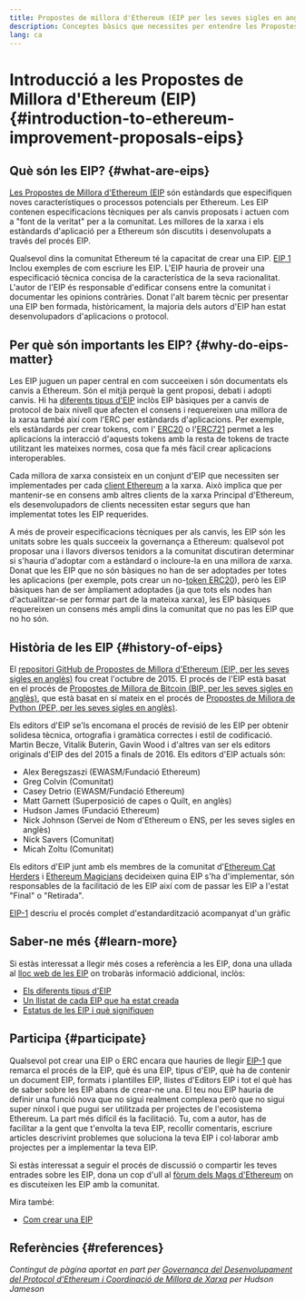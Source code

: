 ```yaml
---
title: Propostes de millora d'Ethereum (EIP per les seves sigles en anglès)
description: Conceptes bàsics que necessites per entendre les Propostes de Millora d'Ethereum (EIP).
lang: ca
---
```


# Introducció a les Propostes de Millora d'Ethereum (EIP) {#introduction-to-ethereum-improvement-proposals-eips}

## Què són les EIP? {#what-are-eips}

[Les Propostes de Millora d'Ethereum (EIP](https://eips.ethereum.org/) són estàndards que especifiquen noves característiques o processos potencials per Ethereum. Les EIP contenen especificacions tècniques per als canvis proposats i actuen com a "font de la veritat" per a la comunitat. Les millores de la xarxa i els estàndards d'aplicació per a Ethereum són discutits i desenvolupats a través del procés EIP.

Qualsevol dins la comunitat Ethereum té la capacitat de crear una EIP. [EIP 1](https://eips.ethereum.org/EIPS/eip-1) Inclou exemples de com escriure les EIP. L'EIP hauria de proveir una especificació tècnica concisa de la característica de la seva racionalitat. L'autor de l'EIP és responsable d'edificar consens entre la comunitat i documentar les opinions contràries. Donat l'alt barem tècnic per presentar una EIP ben formada, històricament, la majoria dels autors d'EIP han estat desenvolupadors d'aplicacions o protocol.

## Per què són importants les EIP? {#why-do-eips-matter}

Les EIP juguen un paper central en com succeeixen i són documentats els canvis a Ethereum. Són el mitjà perquè la gent proposi, debati i adopti canvis. Hi ha [diferents tipus d'EIP](https://github.com/ethereum/EIPs/blob/master/EIPS/eip-1.md#eip-types) inclòs EIP bàsiques per a canvis de protocol de baix nivell que afecten el consens i requereixen una millora de la xarxa també així com l'ERC per estàndards d'aplicacions. Per exemple, els estàndards per crear tokens, com l' [ERC20](https://eips.ethereum.org/EIPS/eip-20) o l'[ERC721](https://eips.ethereum.org/EIPS/eip-721) permet a les aplicacions la interacció d'aquests tokens amb la resta de tokens de tracte utilitzant les mateixes normes, cosa que fa més fàcil crear aplicacions interoperables.

Cada millora de xarxa consisteix en un conjunt d'EIP que necessiten ser implementades per cada [client Ethereum](/learn/#clients-and-nodes) a la xarxa. Això implica que per mantenir-se en consens amb altres clients de la xarxa Principal d'Ethereum, els desenvolupadors de clients necessiten estar segurs que han implementat totes les EIP requerides.

A més de proveir especificacions tècniques per als canvis, les EIP són les unitats sobre les quals succeeix la governança a Ethereum: qualsevol pot proposar una i llavors diversos tenidors a la comunitat discutiran determinar si s'hauria d'adoptar com a estàndard o incloure-la en una millora de xarxa. Donat que les EIP que no són bàsiques no han de ser adoptades per totes les aplicacions (per exemple, pots crear un no-[token ERC20](https://eips.ethereum.org/EIPS/eip-20)), però les EIP bàsiques han de ser àmpliament adoptades (ja que tots els nodes han d'actualitzar-se per formar part de la mateixa xarxa), les EIP bàsiques requereixen un consens més ampli dins la comunitat que no pas les EIP que no ho són.

## Història de les EIP {#history-of-eips}

El [repositori GitHub de Propostes de Millora d'Ethereum (EIP, per les seves sigles en anglès)](https://github.com/ethereum/EIPs) fou creat l'octubre de 2015. El procés de l'EIP està basat en el procés de [Propostes de Millora de Bitcoin (BIP, per les seves sigles en anglès)](https://github.com/bitcoin/bips), que està basat en sí mateix en el procés de [Propostes de Millora de Python (PEP, per les seves sigles en anglès)](https://www.python.org/dev/peps/).

Els editors d'EIP se'ls encomana el procés de revisió de les EIP per obtenir solidesa tècnica, ortografia i gramàtica correctes i estil de codificació. Martin Becze, Vitalik Buterin, Gavin Wood i d'altres van ser els editors originals d'EIP des del 2015 a finals de 2016. Els editors d'EIP actuals són:

- Alex Beregszaszi (EWASM/Fundació Ethereum)
- Greg Colvin (Comunitat)
- Casey Detrio (EWASM/Fundació Ethereum)
- Matt Garnett (Superposició de capes o Quilt, en anglès)
- Hudson James (Fundació Ethereum)
- Nick Johnson (Servei de Nom d'Ethereum o ENS, per les seves sigles en anglès)
- Nick Savers (Comunitat)
- Micah Zoltu (Comunitat)

Els editors d'EIP junt amb els membres de la comunitat d'[Ethereum Cat Herders](https://ethereumcatherders.com/) i [Ethereum Magicians](https://ethereum-magicians.org/) decideixen quina EIP s'ha d'implementar, són responsables de la facilitació de les EIP així com de passar les EIP a l'estat "Final" o "Retirada".

[EIP-1](https://eips.ethereum.org/EIPS/eip-1) descriu el procés complet d'estandardització acompanyat d'un gràfic

## Saber-ne més {#learn-more}

Si estàs interessat a llegir més coses a referència a les EIP, dona una ullada al [lloc web de les EIP](https://eips.ethereum.org/) on trobaràs informació addicional, inclòs:

- [Els diferents tipus d'EIP](https://eips.ethereum.org/)
- [Un llistat de cada EIP que ha estat creada](https://eips.ethereum.org/all)
- [Estatus de les EIP i què signifiquen](https://eips.ethereum.org/)

## Participa {#participate}

Qualsevol pot crear una EIP o ERC encara que hauries de llegir [EIP-1](https://eips.ethereum.org/EIPS/eip-1) que remarca el procés de la EIP, què és una EIP, tipus d'EIP, què ha de contenir un document EIP, formats i plantilles EIP, llistes d'Editors EIP i tot el què has de saber sobre les EIP abans de crear-ne una. El teu nou EIP hauria de definir una funció nova que no sigui realment complexa però que no sigui super nínxol i que pugui ser utilitzada per projectes de l'ecosistema Ethereum. La part més difícil és la facilitació. Tu, com a autor, has de facilitar a la gent que t'envolta la teva EIP, recollir comentaris, escriure articles descrivint problemes que soluciona la teva EIP i col·laborar amb projectes per a implementar la teva EIP.

Si estàs interessat a seguir el procés de discussió o compartir les teves entrades sobre les EIP, dona un cop d'ull al [fòrum dels Mags d'Ethereum](https://ethereum-magicians.org/) on es discuteixen les EIP amb la comunitat.

Mira també:

- [Com crear una EIP](https://eips.ethereum.org/EIPS/eip-1)

## Referències {#references}

<cite class="citation">

Contingut de pàgina aportat en part per [Governança del Desenvolupament del Protocol d'Ethereum i Coordinació de Millora de Xarxa](https://hudsonjameson.com/posts/2020-03-23-ethereum-protocol-development-governance-and-network-upgrade-coordination/) per Hudson Jameson

</cite>
